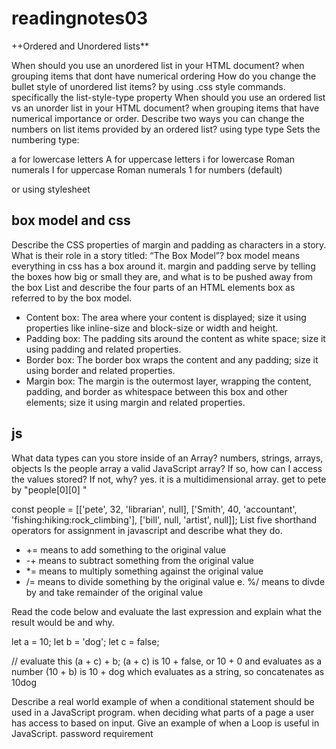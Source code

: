 # readingnotes03

++Ordered and Unordered lists**

When should you use an unordered list in your HTML document? when grouping items that dont have numerical ordering
How do you change the bullet style of unordered list items? by using .css style commands. specifically the list-style-type  property
When should you use an ordered list vs an unorder list in your HTML document? when grouping items that have numerical importance or order.
Describe two ways you can change the numbers on list items provided by an ordered list? using type
type Sets the numbering type:

a for lowercase letters
A for uppercase letters
i for lowercase Roman numerals
I for uppercase Roman numerals
1 for numbers (default)

or using stylesheet

## box model and css

Describe the CSS properties of margin and padding as characters in a story. What is their role in a story titled: “The Box Model”? box model means everything in css has a box around it. margin and padding serve by telling the boxes how big or small they are, and what is to be pushed away from the box
List and describe the four parts of an HTML elements box as referred to by the box model.

- Content box: The area where your content is displayed; size it using properties like inline-size and block-size or      width and height.
- Padding box: The padding sits around the content as white space; size it using padding and related properties.
- Border box: The border box wraps the content and any padding; size it using border and related properties.
- Margin box: The margin is the outermost layer, wrapping the content, padding, and border as whitespace between this box and other elements; size it using margin and related properties.

## js

What data types can you store inside of an Array? numbers, strings, arrays, objects
Is the people array a valid JavaScript array? If so, how can I access the values stored? If not, why? yes. it is a multidimensional array. get to pete by "people[0][0] "

 const people = [['pete', 32, 'librarian', null], ['Smith', 40, 'accountant', 'fishing:hiking:rock_climbing'], ['bill', null, 'artist', null]];
List five shorthand operators for assignment in javascript and describe what they do.

- += means to add something to the original value
- -+ means to subtract something from the original value
- *= means to multiply something against the original value
- /= means to divide something by the original value e. %/ means to divde by and take remainder of the original value

Read the code below and evaluate the last expression and explain what the result would be and why.

 let a = 10;
 let b = 'dog';
 let c = false;

 // evaluate this
 (a + c) + b;
(a + c) is 10 + false, or 10 + 0 and evaluates as a number (10 + b) is 10 + dog which evaluates as a string, so concatenates as 10dog

Describe a real world example of when a conditional statement should be used in a JavaScript program. when deciding what parts of a page a user has access to based on input.
Give an example of when a Loop is useful in JavaScript. password requirement
